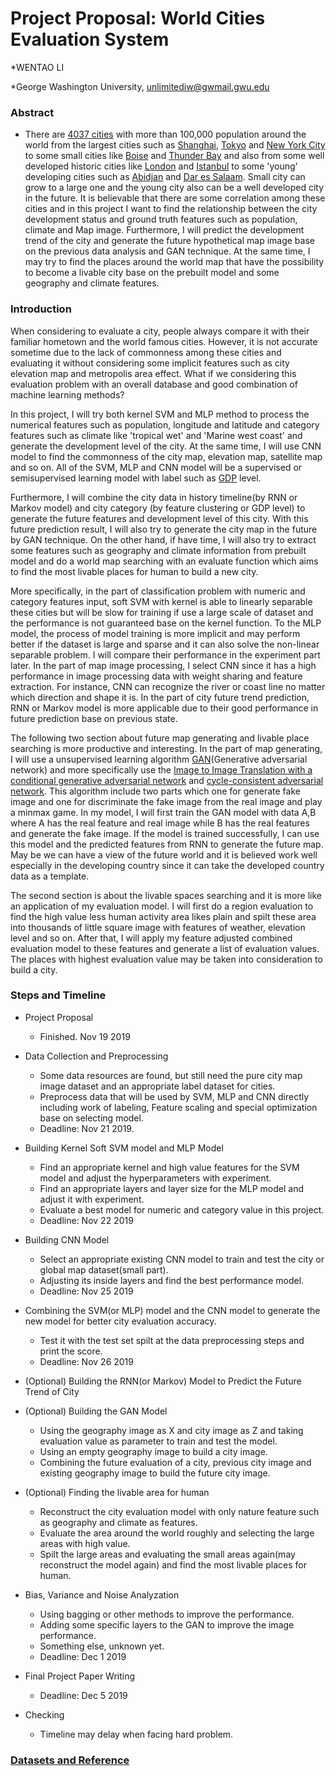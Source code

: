 # Project Proposal: World Cities Evaluation System
*WENTAO LI

*George Washington University, <unlimitediw@gwmail.gwu.edu>

### Abstract
* There are [4037 cities](https://brilliantmaps.com/4037-100000-person-cities/) with more than 100,000 population around the world from the largest cities such as [Shanghai](https://en.wikipedia.org/wiki/Shanghai), [Tokyo](https://en.wikipedia.org/wiki/Tokyo) and [New York City](https://en.wikipedia.org/wiki/New_York_City) to some small cities like [Boise](https://en.wikipedia.org/wiki/Boise,_Idaho) and [Thunder Bay](https://en.wikipedia.org/wiki/Thunder_Bay) and also from some well developed historic cities like [London](https://en.wikipedia.org/wiki/London) and [Istanbul](https://en.wikipedia.org/wiki/Istanbul) to some 'young' developing cities such as [Abidjan](https://en.wikipedia.org/wiki/Abidjan) and [Dar es Salaam](https://en.wikipedia.org/wiki/Dar_es_Salaam). Small city can grow to a large one and the young city also can be a well developed city in the future. It is believable that there are some correlation among these cities and in this project I want to find the relationship between the city development status and  ground truth features such as population, climate and Map image. Furthermore, I will predict the development trend of the city and generate the future hypothetical map image base on the previous data analysis and GAN technique. At the same time, I may try to find the places around the world map that have the possibility to become a livable city base on the prebuilt model and some geography and climate features.

### Introduction
When considering to evaluate a city, people always compare it with their familiar hometown and the world famous cities. However, it is not accurate sometime due to the lack of commonness among these cities and evaluating it without considering some implicit features such as city elevation map and metropolis area effect. What if we considering this evaluation problem with an overall database and good combination of machine learning methods?

In this project, I will try both kernel SVM and MLP method to process the numerical features such as population, longitude and latitude and category features such as climate like 'tropical wet' and 'Marine west coast' and generate the development level of the city. At the same time, I will use CNN model to find the commonness of the city map, elevation map, satellite map and so on. All of the SVM, MLP and CNN model will be a supervised or semisupervised learning model with label such as [GDP](https://en.wikipedia.org/wiki/Gross_domestic_product) level.

Furthermore, I will combine the city data in history timeline(by RNN or Markov model) and city category (by feature clustering or GDP level) to generate the future features and development level of this city. With this future prediction result, I will also try to generate the city map in the future by GAN technique. On the other hand, if have time, I will also try to extract some features such as geography and climate information from prebuilt model and do a world map searching with an evaluate function which aims to find the most livable places for human to build a new city.

More specifically, in the part of classification problem with numeric and category features input, soft SVM with kernel is able to linearly separable these cities but will be slow for training if use a large scale of dataset and the performance is not guaranteed base on the kernel function. To the MLP model, the process of model training is more implicit and may perform better if the dataset is large and sparse and it can also solve the non-linear separable problem. I will compare their performance in the experiment part later. In the part of map image processing, I select CNN since it has a high performance in image processing data with weight sharing and feature extraction. For instance, CNN can recognize the river or coast line no matter which direction and shape it is. In the part of city future trend prediction, RNN or Markov model is more applicable due to their good performance in future prediction base on previous state.

The following two section about future map generating and livable place searching is more productive and interesting. In the part of map generating, I will use a unsupervised learning algorithm [GAN](https://arxiv.org/pdf/1406.2661.pdf)(Generative adversarial network) and more specifically use the [Image to Image Translation with a conditional generative adversarial network](https://arxiv.org/pdf/1611.07004.pdf) and [cycle-consistent adversarial network](https://arxiv.org/pdf/1703.10593.pdf). This algorithm include two parts which one for generate fake image and one for discriminate the fake image from the real image and play a minmax game. In my model, I will first train the GAN model with data A,B where A has the real feature and real image while B has the real features and generate the fake image. If the model is trained successfully, I can use this model and the predicted features from RNN to generate the future map. May be we can have a view of the future world and it is believed work well especially in the developing country since it can take the developed country data as a template. 

The second section is about the livable spaces searching and it is more like an application of my evaluation model. I will first do a region evaluation to find the high value less human activity area likes plain and spilt these area into thousands of little square image with features of weather, elevation level and so on. After that, I will apply my feature adjusted combined evaluation model to these features and generate a list of evaluation values. The places with highest evaluation value may be taken into consideration to build a city.

### Steps and Timeline
* Project Proposal
  * Finished. Nov 19 2019
* Data Collection and Preprocessing
  * Some data resources are found, but still need the pure city map image dataset and an appropriate label dataset for cities.
  * Preprocess data that will be used by SVM, MLP and CNN directly including work of labeling, Feature scaling and special optimization base on selecting model.
  * Deadline: Nov 21 2019.
* Building Kernel Soft SVM model and MLP Model
  * Find an appropriate kernel and high value features for the SVM model and adjust the hyperparameters with experiment.
  * Find an appropriate layers and layer size for the MLP model and adjust it with experiment.
  * Evaluate a best model for numeric and category value in this project.
  * Deadline: Nov 22 2019
* Building CNN Model
  * Select an appropriate existing CNN model to train and test the city or global map dataset(small part).
  * Adjusting its inside layers and find the best performance model.
  * Deadline: Nov 25 2019
  
* Combining the SVM(or MLP) model and the CNN model to generate the new model for better city evaluation accuracy.
  * Test it with the test set spilt at the data preprocessing steps and print the score.
  * Deadline: Nov 26 2019
* (Optional) Building the RNN(or Markov) Model to Predict the Future Trend of City
* (Optional) Building the GAN Model
  * Using the geography image as X and city image as Z and taking evaluation value as parameter to train and test the model.
  * Using an empty geography image to build a city image.
  * Combining the future evaluation of a city, previous city image and existing geography image to build the future city image.
* (Optional) Finding the livable area for human
  * Reconstruct the city evaluation model with only nature feature such as geography and climate as features.
  * Evaluate the area around the world roughly and selecting the large areas with high value.
  * Spilt the large areas and evaluating the small areas again(may reconstruct the model again) and find the most livable places for human.
* Bias, Variance and Noise Analyzation
  * Using bagging or other methods to improve the performance.
  * Adding some specific layers to the GAN to improve the image performance.
  * Something else, unknown yet.
  * Deadline: Dec 1 2019
* Final Project Paper Writing
  * Deadline: Dec 5 2019
* Checking
  * Timeline may delay when facing hard problem.

### [Datasets and Reference](https://github.com/unlimitediw/MLFinalProject/blob/master/DataRef.md)
